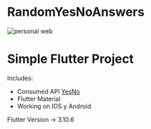 # RandomYesNoAnswers
![personal web](https://github.com/evest-dev/randomAnswers/assets/74104584/f4acad15-5b33-498d-a6ab-4fc3971d6351)

# Simple Flutter Project 

Includes:
+ Consumed API [YesNo](https://yesno.wtf/ "") 
+ Flutter Material
+ Working on IOS y Android

Flutter Version -> 3.10.6
